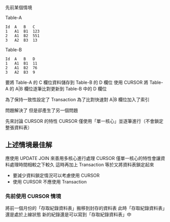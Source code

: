 先前某個情境

Table-A

```
Id	A	B	C
1	A1	B1	123
2	A1	B2	551
3	A2	B3	13
```

Table-B

```
Id	A	B	D
1	A1	B1	11
2	A1	B2	76
3	A2	B3	9
```

要將 Table-A 的 C 欄位資料儲存到 Table-B 的 D 欄位
使用 CURSOR 將 Table-A 的 A|B 欄位逐筆比對更新到 Table-B 中的 D 欄位

為了保持一致性設定了 Transaction 
為了比對快速對 A|B 欄位加入了索引

問題解決了
但是卻產生了另一個問題

先來討論 CURSOR 的特性
CURSOR 僅使用「單一核心」並逐筆進行（不會鎖定整張資料表）

## 上述情境最佳解

應使用 UPDATE JOIN 來善用多核心進行處理
CURSOR 僅單一核心的特性會讓資料處理時間相較之下較久
這時再加上 Transaction 等於又將資料表鎖定起來

- 要減少資料鎖定情況可以考慮使用 CURSOR
- 使用 CURSOR 不應使用 Transaction 

### 先前使用 CURSOR 情境

將前一個月份的「存取紀錄資料表」搬移到封存的資料表
此時「存取紀錄資料表」還是處於上線狀態
新的紀錄還是可以寫到「存取紀錄資料表」中